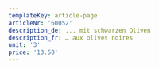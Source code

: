 ```yaml
---
templateKey: article-page
articleNr: '60052'
description_de: ... mit schwarzen Oliven
description_fr: … aux olives noires
unit: '3'
price: '13.50'
---
```


